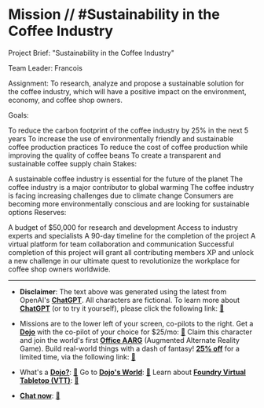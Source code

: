 # Mission // #Sustainability in the Coffee Industry

Project Brief: "Sustainability in the Coffee Industry"

Team Leader: Francois

Assignment:
To research, analyze and propose a sustainable solution for the coffee industry, which will have a positive impact on the environment, economy, and coffee shop owners.

Goals:

To reduce the carbon footprint of the coffee industry by 25% in the next 5 years
To increase the use of environmentally friendly and sustainable coffee production practices
To reduce the cost of coffee production while improving the quality of coffee beans
To create a transparent and sustainable coffee supply chain
Stakes:

A sustainable coffee industry is essential for the future of the planet
The coffee industry is a major contributor to global warming
The coffee industry is facing increasing challenges due to climate change
Consumers are becoming more environmentally conscious and are looking for sustainable options
Reserves:

A budget of $50,000 for research and development
Access to industry experts and specialists
A 90-day timeline for the completion of the project
A virtual platform for team collaboration and communication
Successful completion of this project will grant all contributing members XP and unlock a new challenge in our ultimate quest to revolutionize the workplace for coffee shop owners worldwide.

---

* **Disclaimer**: The text above was generated using the latest from OpenAI's [**ChatGPT**](https://openai.com/blog/chatgpt/).  All characters are fictional.  To learn more about [**ChatGPT**](https://openai.com/blog/chatgpt/) (or to try it yourself), please click the following link: [:closed_book:](https://openai.com/blog/chatgpt/)

* Missions are to the lower left of your screen, co-pilots to the right. Get a [**Dojo**](https://workmates.live/marketplace) with the co-pilot of your choice for $25/mo: [:green_book:](https://workmates.live/marketplace)  Claim this character and join the world's first [**Office AARG**](https://dojos.world) (Augmented Alternate Reality Game). Build real-world things with a dash of fantasy! [**25% off**](https://blog.workmates.live/deal-on-a-dojo) for a limited time, via the following link: [:green_book:](https://blog.workmates.live/deal-on-a-dojo) 

* What's a [**Dojo?**](https://workdojos.com): [:blue_book:](https://workdojos.com)  Go to [**Dojo's World**](https://dojos.world): [:blue_book:](https://dojos.world)  Learn about [**Foundry Virtual Tabletop (VTT)**](https://foundryvtt.com): [:closed_book:](https://foundryvtt.com/)

* [**Chat now**](https://chat.workmates.live/channel/support): [:ledger:](https://chat.workmates.live/channel/support)